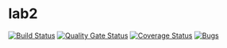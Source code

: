 # lab2
[![Build Status](https://travis-ci.org/zeropointsix/lab2.svg?branch=master)](https://travis-ci.org/zeropointsix/lab2)
[![Quality Gate Status](https://sonarcloud.io/api/project_badges/measure?project=this_is_random_symbols&metric=alert_status)](https://sonarcloud.io/dashboard?id=this_is_random_symbols)
[![Coverage Status](https://coveralls.io/repos/github/zeropointsix/lab2/badge.svg?branch=master)](https://coveralls.io/github/zeropointsix/lab2?branch=master)
[![Bugs](https://sonarcloud.io/api/project_badges/measure?project=this_is_random_symbols&metric=bugs)](https://sonarcloud.io/dashboard?id=this_is_random_symbols)

